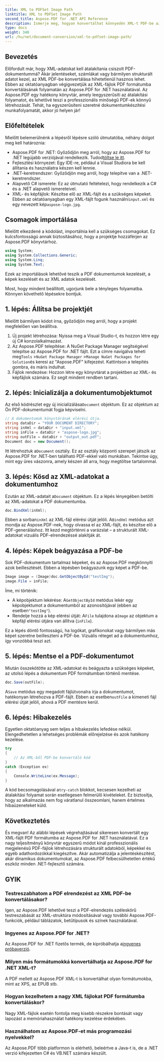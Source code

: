 ```yaml
---
title: XML to PDFSet Image Path
linktitle: XML to PDFSet Image Path
second_title: Aspose.PDF for .NET API Reference
description: Ismerje meg, hogyan konvertálhat könnyedén XML-t PDF-be az Aspose.PDF for .NET segítségével. Ez a részletes útmutató lépésről lépésre végigvezeti a folyamaton, a beállítástól a befejezésig.
type: docs
weight: 340
url: /hu/net/document-conversion/xml-to-pdfset-image-path/
---
```

## Bevezetés

Előfordult már, hogy XML-adatokat kell átalakítania csiszolt PDF-dokumentummá? Akár jelentéseket, számlákat vagy bármilyen strukturált adatot kezel, az XML PDF-be konvertálása hihetetlenül hasznos lehet. Ebben az oktatóanyagban végigvezetjük az XML-fájlok PDF formátumba konvertálásának folyamatán az Aspose.PDF for .NET használatával. Az Aspose.PDF egy hatékony könyvtár, amely leegyszerűsíti az átalakítási folyamatot, és lehetővé teszi a professzionális minőségű PDF-ek könnyű létrehozását. Tehát, ha egyszerűsíteni szeretné dokumentumkészítési munkafolyamatát, akkor jó helyen jár!

## Előfeltételek

Mielőtt belemerülnénk a lépésről lépésre szóló útmutatóba, néhány dolgot meg kell határoznia:

-  Aspose.PDF for .NET: Győződjön meg arról, hogy az Aspose.PDF for .NET legújabb verziójával rendelkezik. Tudod[töltse le itt](https://releases.aspose.com/pdf/net/).
- Fejlesztési környezet: Egy IDE-re, például a Visual Studiora be kell állítania és használatra készen kell lennie.
- .NET-keretrendszer: Győződjön meg arról, hogy telepítve van a .NET-keretrendszer.
- Alapvető C# ismerete: Ez az útmutató feltételezi, hogy rendelkezik a C# és a .NET alapvető ismereteivel.
-  XML- és képfájlok: Készítse elő az XML-fájlt és a szükséges képeket. Ebben az oktatóanyagban egy XML-fájlt fogunk használni`input.xml` és egy nevezett kép`aspose-logo.jpg`.

## Csomagok importálása

Mielőtt elkezdené a kódolást, importálnia kell a szükséges csomagokat. Ez kulcsfontosságú annak biztosításához, hogy a projektje hozzáférjen az Aspose.PDF könyvtárhoz.

```csharp
using System;
using System.Collections.Generic;
using System.Linq;
using System.Text;
```

Ezek az importálások lehetővé teszik a PDF dokumentumok kezelését, a képek kezelését és az XML adatok kezelését.

Most, hogy mindent beállított, ugorjunk bele a tényleges folyamatba. Könnyen követhető lépésekre bontjuk.

## 1. lépés: Állítsa be projektjét

Mielőtt bármilyen kódot írna, győződjön meg arról, hogy a projekt megfelelően van beállítva.

1. Új projekt létrehozása: Nyissa meg a Visual Studio-t, és hozzon létre egy új C# konzolalkalmazást.
2.  Az Aspose.PDF telepítése: A NuGet Package Manager segítségével telepítse az Aspose.PDF for .NET fájlt. Ezt a címre navigálva teheti meg`Tools` >`NuGet Package Manager` >`Manage NuGet Packages for Solution`és keresi az "Aspose.PDF" kifejezést. Kattintson a telepítés gombra, és máris indulhat.
3. Fájlok rendezése: Hozzon létre egy könyvtárat a projektben az XML- és képfájlok számára. Ez segít mindent rendben tartani.

## 2. lépés: Inicializálja a dokumentumobjektumot

 Az első kódrészlet egy új inicializálása`Document` objektum. Ez az objektum az Ön PDF-dokumentumát fogja képviselni.

```csharp
// A dokumentumok könyvtárának elérési útja.
string dataDir = "YOUR DOCUMENT DIRECTORY";
string inXml = dataDir + "input.xml";
string inFile = dataDir + "aspose-logo.jpg";
string outFile = dataDir + "output_out.pdf";
Document doc = new Document();
```

 Itt létrehoztuk a`Document` osztály. Ez az osztály központi szerepet játszik az Aspose.PDF for .NET-ben található PDF-ekkel való munkában. Tekintse úgy, mint egy üres vászonra, amely készen áll arra, hogy megtöltse tartalommal.

## 3. lépés: Kösd az XML-adatokat a dokumentumhoz

 Ezután az XML-adatait a`Document` objektum. Ez a lépés lényegében betölti az XML-adatokat a PDF dokumentumba.

```csharp
doc.BindXml(inXml);
```

 Ebben a sorban`inXml` az XML-fájl elérési útját jelöli. A`BindXml` metódus azt mondja az Aspose.PDF-nek, hogy olvassa el az XML-fájlt, és készítse elő a PDF-generáláshoz. Itt kezd megtörténni a varázslat – a strukturált XML-adatokat vizuális PDF-elrendezéssé alakítják át.

## 4. lépés: Képek beágyazása a PDF-be

Sok PDF-dokumentum tartalmaz képeket, és az Aspose.PDF megkönnyíti azok beillesztését. Ebben a lépésben beágyazunk egy képet a PDF-be.

```csharp
Image image = (Image)doc.GetObjectById("testImg");
image.File = inFile;
```

Íme, mi történik:

-  A képobjektum lekérése: A`GetObjectById` metódus lekér egy képobjektumot a dokumentumból az azonosítójával (ebben az esetben`"testImg"`).
-  Rendelje hozzá a kép elérési útját: A`File` tulajdona a`Image` az objektum a képfájl elérési útjára van állítva (`inFile`).

Ez a lépés döntő fontosságú, ha logókat, grafikonokat vagy bármilyen más képet szeretne beilleszteni a PDF-be. Vizuális réteget ad a dokumentumhoz, így vonzóbbá teszi azt.

## 5. lépés: Mentse el a PDF-dokumentumot

Miután összekötötte az XML-adatokat és beágyazta a szükséges képeket, az utolsó lépés a dokumentum PDF formátumban történő mentése.

```csharp
doc.Save(outFile);
```

 A`Save` metódus egy megadott fájlútvonalra írja a dokumentumot, hatékonyan létrehozva a PDF-fájlt. Ebben az esetben`outFile` a kimeneti fájl elérési útját jelöli, ahová a PDF mentésre kerül.

## 6. lépés: Hibakezelés

Egyetlen oktatóanyag sem teljes a hibakezelés lefedése nélkül. Elengedhetetlen a lehetséges problémák előrejelzése és azok hatékony kezelése.

```csharp
try
{
    // Az XML-ből PDF-be konvertáló kód
}
catch (Exception ex)
{
    Console.WriteLine(ex.Message);
}
```

 A kód becsomagolásával a`try-catch` blokkot, kecsesen kezelheti az átalakítási folyamat során esetlegesen felmerülő kivételeket. Ez biztosítja, hogy az alkalmazás nem fog váratlanul összeomlani, hanem értelmes hibaüzeneteket küld.

## Következtetés

És megvan! Az alábbi lépések végrehajtásával sikeresen konvertált egy XML-fájlt PDF formátumba az Aspose.PDF for .NET használatával. Ez a nagy teljesítményű könyvtár egyszerű módot kínál professzionális megjelenésű PDF-fájlok létrehozására strukturált adatokból, képekkel és egyéb adathordozókkal kiegészítve. Akár automatizálja a jelentéskészítést, akár dinamikus dokumentumokat, az Aspose.PDF felbecsülhetetlen értékű eszköz minden .NET-fejlesztő számára.

## GYIK

### Testreszabhatom a PDF elrendezést az XML PDF-be konvertálásakor?
Igen, az Aspose.PDF lehetővé teszi a PDF-elrendezés széleskörű testreszabását az XML-struktúra módosításával vagy további Aspose.PDF-funkciók, például táblázatok, betűtípusok és színek használatával.

### Ingyenes az Aspose.PDF for .NET?
 Az Aspose.PDF for .NET fizetős termék, de kipróbálhatja a[ingyenes próbaverzió](https://releases.aspose.com/).

### Milyen más formátumokká konvertálhatja az Aspose.PDF for .NET XML-t?
A PDF mellett az Aspose.PDF XML-t is konvertálhat olyan formátumokba, mint az XPS, az EPUB stb.

### Hogyan kezelhetem a nagy XML fájlokat PDF formátumba konvertáláskor?
Nagy XML-fájlok esetén fontolja meg kisebb részekre bontását vagy lapozást a memóriahasználat hatékony kezelése érdekében.

### Használhatom az Aspose.PDF-et más programozási nyelvekkel?
Az Aspose.PDF több platformon is elérhető, beleértve a Java-t is, de a .NET verzió kifejezetten C# és VB.NET számára készült.